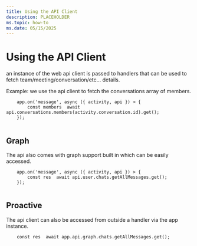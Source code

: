 ```yaml
---
title: Using the API Client
description: PLACEHOLDER
ms.topic: how-to
ms.date: 05/15/2025
---
```


# Using the API Client


an instance of the web api client is passed to handlers that can be used to fetch team/meeting/conversation/etc... details.

Example: we use the api client to fetch the conversations array of members.

```
    app.on('message', async ({ activity, api }) > {
        const members  await api.conversations.members(activity.conversation.id).get();
    });
    

```
## Graph

The api also comes with graph support built in which can be easily accessed.

```
    app.on('message', async ({ activity, api }) > {
        const res  await api.user.chats.getAllMessages.get();
    });
    

```
## Proactive

The api client can also be accessed from outside a handler via the app instance.

```
    const res  await app.api.graph.chats.getAllMessages.get();
```